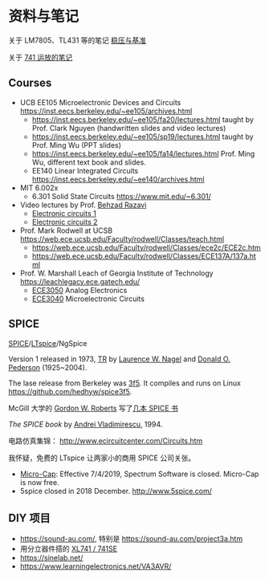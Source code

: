 <h1>资料与笔记</h1>

关于 LM7805、TL431 等的笔记 [稳压与基准](regulator.md)

关于 [741 运放的笔记](741.md)

## Courses

* UCB EE105 Microelectronic Devices and Circuits <https://inst.eecs.berkeley.edu/~ee105/archives.html>
    * <https://inst.eecs.berkeley.edu/~ee105/fa20/lectures.html> taught by Prof. Clark Nguyen (handwritten slides and video lectures)
    * <https://inst.eecs.berkeley.edu/~ee105/sp19/lectures.html> taught by Prof. Ming Wu (PPT slides)
    * <https://inst.eecs.berkeley.edu/~ee105/fa14/lectures.html> Prof. Ming Wu, different text book and slides.
    * EE140 Linear Integrated Circuits <https://inst.eecs.berkeley.edu/~ee140/archives.html>
* MIT 6.002x
    * 6.301 Solid State Circuits <https://www.mit.edu/~6.301/>
* Video lectures by Prof. [Behzad Razavi](https://www.seas.ucla.edu/brweb/director.html)
    * [Electronic circuits 1](https://www.youtube.com/watch?v=yQDfVJzEymI&list=PLiDoPUX9nLkJ8dnPgKoVEOiAb8BfulKRR)
    * [Electronic circuits 2](https://www.youtube.com/watch?v=pK2elUcXWzs&list=PLOKCSCGG776qj6mncVzBHMEnWu64hCH0M)
* Prof. Mark Rodwell at UCSB <https://web.ece.ucsb.edu/Faculty/rodwell/Classes/teach.html>
    * <https://web.ece.ucsb.edu/Faculty/rodwell/Classes/ece2c/ECE2c.htm>
    * <https://web.ece.ucsb.edu/Faculty/rodwell/Classes/ECE137A/137a.html>
* Prof. W. Marshall Leach of Georgia Institute of Technology <https://leachlegacy.ece.gatech.edu/>
    * [ECE3050](https://leachlegacy.ece.gatech.edu/ece3050/) Analog Electronics
    * [ECE3040](https://leachlegacy.ece.gatech.edu/ece3040/) Microelectronic Circuits

## SPICE

[SPICE](https://en.wikipedia.org/wiki/SPICE)/[LTspice](https://www.analog.com/en/resources/technical-articles/spice-differentiation.html)/NgSpice

Version 1 released in 1973, [TR](https://www2.eecs.berkeley.edu/Pubs/TechRpts/1973/22871.html) by [Laurence W. Nagel](https://www.researchgate.net/profile/Laurence-Nagel) and [Donald O. Pederson](https://en.wikipedia.org/wiki/Donald_Pederson) (1925~2004).

The lase release from Berkeley was [3f5](https://ptolemy.berkeley.edu/projects/embedded/pubs/downloads/spice/index.htm). It compiles and runs on Linux <https://github.com/hedhyw/spice3f5>.

McGill 大学的 [Gordon W. Roberts](https://www.ece.mcgill.ca/~grober4/ROBERTS/Welcome.html) 写了[几本 SPICE 书](https://www.ece.mcgill.ca/~grober4/ROBERTS/My_Textbooks.html)

_The SPICE book_ by [Andrei Vladimirescu](https://scholar.google.com/citations?user=ppZ1RtAAAAAJ&hl=en), 1994.

电路仿真集锦： <http://www.ecircuitcenter.com/Circuits.htm>


我怀疑，免费的 LTspice 让两家小的商用 SPICE 公司关张。

* [Micro-Cap](https://en.wikipedia.org/wiki/Micro-Cap): Effective 7/4/2019, Spectrum Software is closed. Micro-Cap is now free.
* 5spice closed in 2018 December. <http://www.5spice.com/>


## DIY 项目

* <https://sound-au.com/>, 特别是 <https://sound-au.com/project3a.htm>
* 用分立器件搭的 [XL741 / 741SE](https://wiki.evilmadscientist.com/741)
* <https://sinelab.net/>
* <https://www.learningelectronics.net/VA3AVR/>


